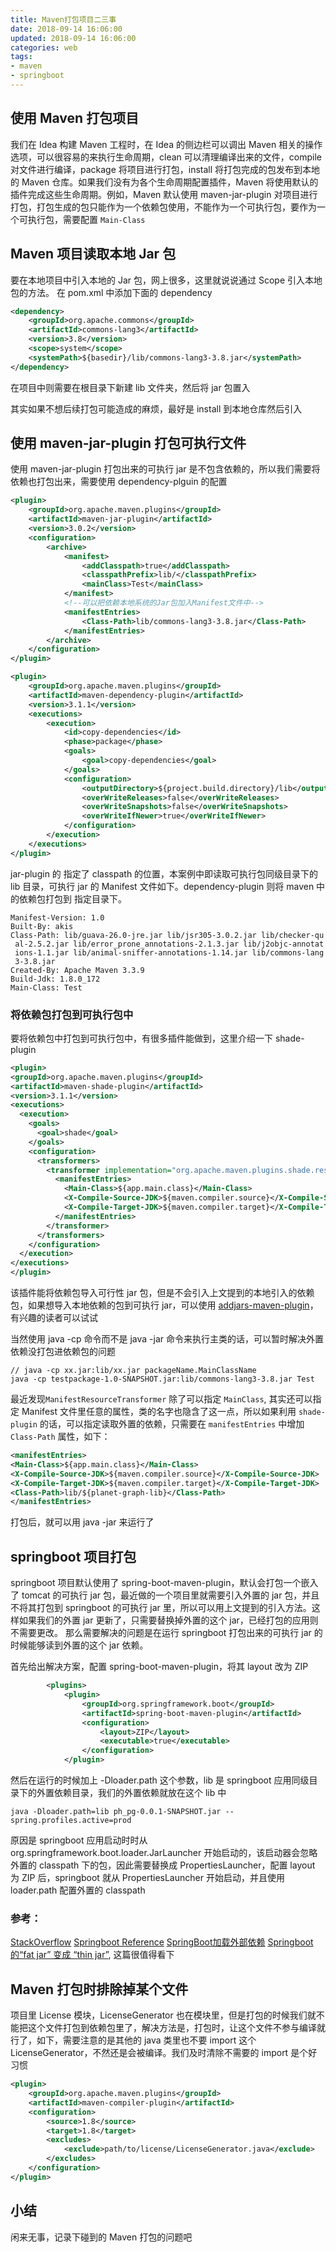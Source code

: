 ```yaml
---
title: Maven打包项目二三事
date: 2018-09-14 16:06:00
updated: 2018-09-14 16:06:00
categories: web
tags:
- maven
- springboot
---
```


## 使用 Maven 打包项目
我们在 Idea 构建 Maven 工程时，在 Idea 的侧边栏可以调出 Maven 相关的操作选项，可以很容易的来执行生命周期，clean 可以清理编译出来的文件，compile 对文件进行编译，package 将项目进行打包，install 将打包完成的包发布到本地的 Maven 仓库。如果我们没有为各个生命周期配置插件，Maven 将使用默认的插件完成这些生命周期。例如，Maven 默认使用 maven-jar-plugin 对项目进行打包，打包生成的包只能作为一个依赖包使用，不能作为一个可执行包，要作为一个可执行包，需要配置 `Main-Class`
<!-- more -->

## Maven 项目读取本地 Jar 包
要在本地项目中引入本地的 Jar 包，网上很多，这里就说说通过 Scope 引入本地包的方法。
在 pom.xml 中添加下面的 dependency
```xml
<dependency>
    <groupId>org.apache.commons</groupId>
    <artifactId>commons-lang3</artifactId>
    <version>3.8</version>
    <scope>system</scope>
    <systemPath>${basedir}/lib/commons-lang3-3.8.jar</systemPath>
</dependency>
```
在项目中则需要在根目录下新建 lib 文件夹，然后将 jar 包置入

其实如果不想后续打包可能造成的麻烦，最好是 install 到本地仓库然后引入

## 使用 maven-jar-plugin 打包可执行文件
使用 maven-jar-plugin 打包出来的可执行 jar 是不包含依赖的，所以我们需要将依赖也打包出来，需要使用 dependency-plguin 的配置
```xml
<plugin>
    <groupId>org.apache.maven.plugins</groupId>
    <artifactId>maven-jar-plugin</artifactId>
    <version>3.0.2</version>
    <configuration>
        <archive>
            <manifest>
                <addClasspath>true</addClasspath>
                <classpathPrefix>lib/</classpathPrefix>
                <mainClass>Test</mainClass>
            </manifest>
            <!--可以把依赖本地系统的Jar包加入Manifest文件中-->
            <manifestEntries>
                <Class-Path>lib/commons-lang3-3.8.jar</Class-Path>
            </manifestEntries>
        </archive>
    </configuration>
</plugin>

<plugin>
    <groupId>org.apache.maven.plugins</groupId>
    <artifactId>maven-dependency-plugin</artifactId>
    <version>3.1.1</version>
    <executions>
        <execution>
            <id>copy-dependencies</id>
            <phase>package</phase>
            <goals>
                <goal>copy-dependencies</goal>
            </goals>
            <configuration>
                <outputDirectory>${project.build.directory}/lib</outputDirectory>
                <overWriteReleases>false</overWriteReleases>
                <overWriteSnapshots>false</overWriteSnapshots>
                <overWriteIfNewer>true</overWriteIfNewer>
            </configuration>
        </execution>
    </executions>
</plugin>	
```
jar-plugin 的 <classpathPrefix> 指定了 classpath 的位置，本案例中即读取可执行包同级目录下的 lib 目录，可执行 jar 的 Manifest 文件如下。dependency-plugin 则将 maven 中的依赖包打包到 <outputDirectory> 指定目录下。
```shell
Manifest-Version: 1.0
Built-By: akis
Class-Path: lib/guava-26.0-jre.jar lib/jsr305-3.0.2.jar lib/checker-qu
 al-2.5.2.jar lib/error_prone_annotations-2.1.3.jar lib/j2objc-annotat
 ions-1.1.jar lib/animal-sniffer-annotations-1.14.jar lib/commons-lang
 3-3.8.jar
Created-By: Apache Maven 3.3.9
Build-Jdk: 1.8.0_172
Main-Class: Test
```

### 将依赖包打包到可执行包中
要将依赖包中打包到可执行包中，有很多插件能做到，这里介绍一下 shade-plugin
```xml
<plugin>
<groupId>org.apache.maven.plugins</groupId>
<artifactId>maven-shade-plugin</artifactId>
<version>3.1.1</version>
<executions>
  <execution>
    <goals>
      <goal>shade</goal>
    </goals>
    <configuration>
      <transformers>
        <transformer implementation="org.apache.maven.plugins.shade.resource.ManifestResourceTransformer">
          <manifestEntries>
            <Main-Class>${app.main.class}</Main-Class>
            <X-Compile-Source-JDK>${maven.compiler.source}</X-Compile-Source-JDK>
            <X-Compile-Target-JDK>${maven.compiler.target}</X-Compile-Target-JDK>
          </manifestEntries>
        </transformer>
      </transformers>
    </configuration>
  </execution>
</executions>
</plugin>	
```
该插件能将依赖包导入可行性 jar 包，但是不会引入上文提到的本地引入的依赖包，如果想导入本地依赖的包到可执行 jar，可以使用 [addjars-maven-plugin](https://blog.csdn.net/gaopu12345/article/details/78596830)，有兴趣的读者可以试试

当然使用 java -cp 命令而不是 java -jar 命令来执行主类的话，可以暂时解决外置依赖没打包进依赖包的问题
```shell
// java -cp xx.jar:lib/xx.jar packageName.MainClassName
java -cp testpackage-1.0-SNAPSHOT.jar:lib/commons-lang3-3.8.jar Test
```
最近发现`ManifestResourceTransformer` 除了可以指定 `MainClass`, 其实还可以指定 Manifest 文件里任意的属性，类的名字也隐含了这一点，所以如果利用 `shade-plugin` 的话，可以指定读取外置的依赖，只需要在 `manifestEntries` 中增加 `Class-Path` 属性，如下：
```xml
<manifestEntries>
<Main-Class>${app.main.class}</Main-Class>
<X-Compile-Source-JDK>${maven.compiler.source}</X-Compile-Source-JDK>
<X-Compile-Target-JDK>${maven.compiler.target}</X-Compile-Target-JDK>
<Class-Path>lib/${planet-graph-lib}</Class-Path>
</manifestEntries>
```
打包后，就可以用 java -jar 来运行了

## springboot 项目打包
springboot 项目默认使用了 spring-boot-maven-plugin，默认会打包一个嵌入了 tomcat 的可执行 jar 包，最近做的一个项目里就需要引入外置的 jar 包，并且不将其打包到 springboot 的可执行 jar 里，所以可以用上文提到的引入方法。这样如果我们的外置 jar 更新了，只需要替换掉外置的这个 jar，已经打包的应用则不需要更改。
那么需要解决的问题是在运行 springboot 打包出来的可执行 jar 的时候能够读到外置的这个 jar 依赖。

首先给出解决方案，配置 spring-boot-maven-plugin，将其 layout 改为 ZIP
```xml
        <plugins>
            <plugin>
                <groupId>org.springframework.boot</groupId>
                <artifactId>spring-boot-maven-plugin</artifactId>
                <configuration>
                    <layout>ZIP</layout>
                    <executable>true</executable>
                </configuration>
            </plugin>
```
然后在运行的时候加上 -Dloader.path 这个参数，lib 是 springboot 应用同级目录下的外置依赖目录，我们的外置依赖就放在这个 lib 中
```shell
java -Dloader.path=lib ph_pg-0.0.1-SNAPSHOT.jar --spring.profiles.active=prod
```
原因是 springboot 应用启动时时从 org.springframework.boot.loader.JarLauncher 开始启动的，该启动器会忽略外置的 classpath 下的包，因此需要替换成 PropertiesLauncher，配置 layout 为 ZIP 后，springboot 就从 PropertiesLauncher 开始启动，并且使用 loader.path 配置外置的 classpath
### 参考：
[StackOverflow](https://stackoverflow.com/questions/40994851/spring-boot-executable-jar-layout-changes-break-classpath)
[Springboot Reference](https://docs.spring.io/spring-boot/docs/current/reference/htmlsingle/#executable-jar-launching)
[SpringBoot加载外部依赖](https://www.jianshu.com/p/a2cf2336a48c)
[Springboot的“fat jar” 变成 “thin jar”](https://blog.csdn.net/timedifier2/article/details/53925825), 这篇很值得看下

## Maven 打包时排除掉某个文件
项目里 License 模块，LicenseGenerator 也在模块里，但是打包的时候我们就不能把这个文件打包到依赖包里了，解决方法是，打包时，让这个文件不参与编译就行了，如下，需要注意的是其他的 java 类里也不要 import 这个 LicenseGenerator，不然还是会被编译。我们及时清除不需要的 import 是个好习惯
```xml
<plugin>
    <groupId>org.apache.maven.plugins</groupId>
    <artifactId>maven-compiler-plugin</artifactId>
    <configuration>
        <source>1.8</source>
        <target>1.8</target>
        <excludes>
            <exclude>path/to/license/LicenseGenerator.java</exclude>
        </excludes>
    </configuration>
</plugin>
```

## 小结
闲来无事，记录下碰到的 Maven 打包的问题吧



